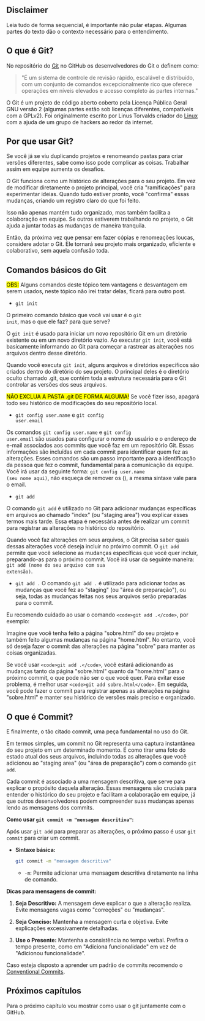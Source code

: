 ## Disclaimer
Leia tudo de forma sequencial, é importante não pular etapas. Algumas partes do texto dão o contexto necessário para o entendimento.

## O que é Git?

No repositório do [Git](https://github.com/git/git) no GitHub os desenvolvedores do Git o definem como:
> "É um sistema de controle de revisão rápido, escalável e distribuído, com um conjunto de comandos excepcionalmente rico que oferece operações em níveis elevados e acesso completo às partes internas."

O Git é um projeto de código aberto coberto pela Licença Pública Geral GNU versão 2 (algumas partes estão sob licenças diferentes, compatíveis com a GPLv2). Foi originalmente escrito por Linus Torvalds criador do [Linux](https://github.com/torvalds/linux) com a ajuda de um grupo de hackers ao redor da internet.

## Por que usar Git?

Se você já se viu duplicando projetos e renomeando pastas para criar versões diferentes, sabe como isso pode complicar as coisas. Trabalhar assim em equipe aumenta os desafios.

O Git funciona como um histórico de alterações para o seu projeto. Em vez de modificar diretamente o projeto principal, você cria "ramificações" para experimentar ideias. Quando tudo estiver pronto, você "confirma" essas mudanças, criando um registro claro do que foi feito.

Isso não apenas mantém tudo organizado, mas também facilita a colaboração em equipe. Se outros estiverem trabalhando no projeto, o Git ajuda a juntar todas as mudanças de maneira tranquila.

Então, da próxima vez que pensar em fazer cópias e renomeações loucas, considere adotar o Git. Ele tornará seu projeto mais organizado, eficiente e colaborativo, sem aquela confusão toda. 

## Comandos básicos do Git

<mark>OBS:</mark> Alguns comandos deste tópico tem vantagens e desvantagem em serem usados, neste tópico não irei tratar delas, ficará para outro post.

- <code>git init</code>

O primeiro comando básico que você vai usar é o <code>git init</code>, mas o que ele faz? para que serve?

O <code>git init</code> é usado para iniciar um novo repositório Git em um diretório existente ou em um novo diretório vazio. Ao executar <code>git init</code>, você está basicamente informando ao Git para começar a rastrear as alterações nos arquivos dentro desse diretório.

Quando você executa <code>git init</code>, alguns arquivos e diretórios específicos são criados dentro do diretório do seu projeto. O principal deles é o diretório oculto chamado .git, que contém toda a estrutura necessária para o Git controlar as versões dos seus arquivos.

<mark>NÃO EXCLUA A PASTA .git DE FORMA ALGUMA!</mark>
Se você fizer isso, apagará todo seu histórico de modificações do seu repositório local.

- <code>git config user.name</code> e <code>git config user.email</code>

Os comandos <code>git config user.name</code> e <code>git config user.email</code> são usados para configurar o nome do usuário e o endereço de e-mail associados aos commits que você faz em um repositório Git. Essas informações são incluídas em cada commit para identificar quem fez as alterações. Esses comandos são um passo importante para a identificação da pessoa que fez o commit, fundamental para a comunicação da equipe. Você irá usar da seguinte forma: <code>git config user.name (seu nome aqui)</code>, não esqueça de remover os (), a mesma sintaxe vale para o email.

- <code>git add</code>

O comando <code>git add</code> é utilizado no Git para adicionar mudanças específicas em arquivos ao chamado "index" (ou "staging area") vou explicar esses termos mais tarde. Essa etapa é necessária antes de realizar um commit para registrar as alterações no histórico do repositório.

Quando você faz alterações em seus arquivos, o Git precisa saber quais dessas alterações você deseja incluir no próximo commit. O <code>git add</code> permite que você selecione as mudanças específicas que você quer incluir, preparando-as para o próximo commit. Você irá usar da seguinte maneira: <code>git add (nome do seu arquivo com sua extensão)</code>.

- <code>git add .</code>
O comando <code>git add .</code> é utilizado para adicionar todas as mudanças que você fez ao "staging" (ou "área de preparação"), ou seja, todas as mudanças feitas nos seus arquivos serão preparadas para o commit.

Eu recomendo cuidado ao usar o comando `<code>git add .</code>`, por exemplo:

Imagine que você tenha feito a página "sobre.html" do seu projeto e também feito algumas mudanças na página "home.html". No entanto, você só deseja fazer o commit das alterações na página "sobre" para manter as coisas organizadas.

Se você usar `<code>git add .</code>`, você estará adicionando as mudanças tanto da página "sobre.html" quanto da "home.html" para o próximo commit, o que pode não ser o que você quer. Para evitar esse problema, é melhor usar `<code>git add sobre.html</code>`. Em seguida, você pode fazer o commit para registrar apenas as alterações na página "sobre.html" e manter seu histórico de versões mais preciso e organizado.

## O que é Commit?

E finalmente, o tão citado commit, uma peça fundamental no uso do Git.

Em termos simples, um commit no Git representa uma captura instantânea do seu projeto em um determinado momento. É como tirar uma foto do estado atual dos seus arquivos, incluindo todas as alterações que você adicionou ao "staging area" (ou "área de preparação") com o comando `git add`.

Cada commit é associado a uma mensagem descritiva, que serve para explicar o propósito daquela alteração. Essas mensagens são cruciais para entender o histórico do seu projeto e facilitam a colaboração em equipe, já que outros desenvolvedores podem compreender suas mudanças apenas lendo as mensagens dos commits.

**Como usar `git commit -m "mensagem descritiva"`:**

Após usar `git add` para preparar as alterações, o próximo passo é usar `git commit` para criar um commit.

- **Sintaxe básica:**
  ```bash
  git commit -m "mensagem descritiva"
  ```
  
  - `-m`: Permite adicionar uma mensagem descritiva diretamente na linha de comando.

**Dicas para mensagens de commit:**

1. **Seja Descritivo:** A mensagem deve explicar o que a alteração realiza. Evite mensagens vagas como "correções" ou "mudanças".

2. **Seja Conciso:** Mantenha a mensagem curta e objetiva. Evite explicações excessivamente detalhadas.

3. **Use o Presente:** Mantenha a consistência no tempo verbal. Prefira o tempo presente, como em "Adiciona funcionalidade" em vez de "Adicionou funcionalidade".

Caso esteja disposto a aprender um padrão de commits recomendo o [Conventional Commits](https://www.conventionalcommits.org/pt-br).

## Próximos capítulos

Para o próximo capítulo vou mostrar como usar o git juntamente com o GitHub.